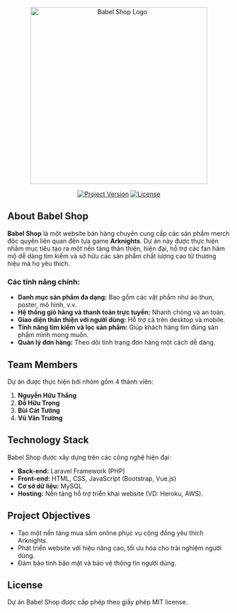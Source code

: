 <p align="center"><a href="#" target="_blank"><img src="https://via.placeholder.com/400x100?text=Babel+Shop+Logo" width="400" alt="Babel Shop Logo"></a></p>

<p align="center">
<a href="#"><img src="https://img.shields.io/badge/Version-1.0-brightgreen" alt="Project Version"></a>
<a href="#"><img src="https://img.shields.io/badge/License-MIT-blue" alt="License"></a>
</p>

## About Babel Shop

**Babel Shop** là một website bán hàng chuyên cung cấp các sản phẩm merch độc quyền liên quan đến tựa game **Arknights**. Dự án này được thực hiện nhằm mục tiêu tạo ra một nền tảng thân thiện, hiện đại, hỗ trợ các fan hâm mộ dễ dàng tìm kiếm và sở hữu các sản phẩm chất lượng cao từ thương hiệu mà họ yêu thích.

### Các tính năng chính:

- **Danh mục sản phẩm đa dạng:** Bao gồm các vật phẩm như áo thun, poster, mô hình, v.v.
- **Hệ thống giỏ hàng và thanh toán trực tuyến:** Nhanh chóng và an toàn.
- **Giao diện thân thiện với người dùng:** Hỗ trợ cả trên desktop và mobile.
- **Tính năng tìm kiếm và lọc sản phẩm:** Giúp khách hàng tìm đúng sản phẩm mình mong muốn.
- **Quản lý đơn hàng:** Theo dõi tình trạng đơn hàng một cách dễ dàng.

## Team Members

Dự án được thực hiện bởi nhóm gồm 4 thành viên:

1. **Nguyễn Hữu Thắng**  
2. **Đỗ Hữu Trọng**  
3. **Bùi Cát Tường**  
4. **Vũ Văn Trường**  

## Technology Stack

Babel Shop được xây dựng trên các công nghệ hiện đại:

- **Back-end:** Laravel Framework (PHP)  
- **Front-end:** HTML, CSS, JavaScript (Bootstrap, Vue.js)  
- **Cơ sở dữ liệu:** MySQL  
- **Hosting:** Nền tảng hỗ trợ triển khai website (VD: Heroku, AWS).  

## Project Objectives

- Tạo một nền tảng mua sắm online phục vụ cộng đồng yêu thích Arknights.
- Phát triển website với hiệu năng cao, tối ưu hóa cho trải nghiệm người dùng.
- Đảm bảo tính bảo mật và bảo vệ thông tin người dùng.
  
## License

Dự án Babel Shop được cấp phép theo giấy phép MIT license.
